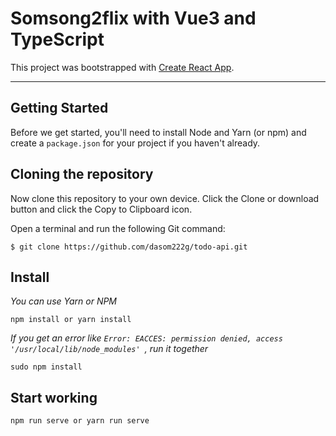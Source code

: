 # Somsong2flix with Vue3 and TypeScript

This project was bootstrapped with [Create React App](https://github.com/facebook/create-react-app).

---------------------------------------

## Getting Started
Before we get started, you'll need to install Node and Yarn (or npm) and create a ```package.json``` for your project if you haven't already.

## Cloning the repository
Now clone this repository to your own device. Click the Clone or download button and click the Copy to Clipboard icon.

Open a terminal and run the following Git command:

    $ git clone https://github.com/dasom222g/todo-api.git

## Install
_You can use Yarn or NPM_

    npm install or yarn install
_If you get an error like ```Error: EACCES: permission denied, access '/usr/local/lib/node_modules' ```, run it together_

    sudo npm install
    
## Start working
    npm run serve or yarn run serve
